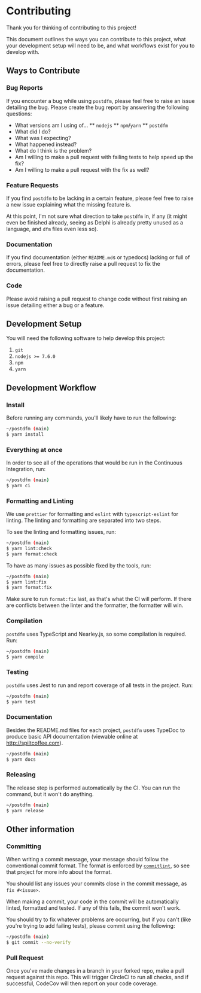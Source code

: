 # Contributing

Thank you for thinking of contributing to this project!

This document outlines the ways you can contribute to this project, what your development setup will need to be, and what workflows exist for you to develop with.

## Ways to Contribute

### Bug Reports

If you encounter a bug while using `postdfm`, please feel free to raise an issue detailing the bug. Please create the bug report by answering the following questions:

- What versions am I using of...
  ** `nodejs`
  ** `npm`/`yarn`
  \*\* `postdfm`
- What did I do?
- What was I expecting?
- What happened instead?
- What do I think is the problem?
- Am I willing to make a pull request with failing tests to help speed up the fix?
- Am I willing to make a pull request with the fix as well?

### Feature Requests

If you find `postdfm` to be lacking in a certain feature, please feel free to raise a new issue explaining what the missing feature is.

At this point, I'm not sure what direction to take `postdfm` in, if any (it might even be finished already, seeing as Delphi is already pretty unused as a language, and `dfm` files even less so).

### Documentation

If you find documentation (either `README.md`s or typedocs) lacking or full of errors, please feel free to directly raise a pull request to fix the documentation.

### Code

Please avoid raising a pull request to change code without first raising an issue detailing either a bug or a feature.

## Development Setup

You will need the following software to help develop this project:

1. `git`
2. `nodejs >= 7.6.0`
3. `npm`
4. `yarn`

## Development Workflow

### Install

Before running any commands, you'll likely have to run the following:

```bash
~/postdfm (main)
$ yarn install
```

### Everything at once

In order to see all of the operations that would be run in the Continuous Integration, run:

```bash
~/postdfm (main)
$ yarn ci
```

### Formatting and Linting

We use `prettier` for formatting and `eslint` with `typescript-eslint` for linting. The linting and formatting are separated into two steps.

To see the linting and formatting issues, run:

```bash
~/postdfm (main)
$ yarn lint:check
$ yarn format:check
```

To have as many issues as possible fixed by the tools, run:

```bash
~/postdfm (main)
$ yarn lint:fix
$ yarn format:fix
```

Make sure to run `format:fix` last, as that's what the CI will perform. If there are conflicts between the linter and the formatter, the formatter will win.

### Compilation

`postdfm` uses TypeScript and Nearley.js, so some compilation is required. Run:

```bash
~/postdfm (main)
$ yarn compile
```

### Testing

`postdfm` uses Jest to run and report coverage of all tests in the project. Run:

```bash
~/postdfm (main)
$ yarn test
```

### Documentation

Besides the README.md files for each project, `postdfm` uses TypeDoc to produce basic API documentation (viewable online at http://spiltcoffee.com).

```bash
~/postdfm (main)
$ yarn docs
```

### Releasing

The release step is performed automatically by the CI. You can run the command, but it won't do anything.

```bash
~/postdfm (main)
$ yarn release
```

## Other information

### Committing

When writing a commit message, your message should follow the conventional commit format. The format is enforced by [`commitlint`](https://github.com/conventional-changelog/commitlint), so see that project for more info about the format.

You should list any issues your commits close in the commit message, as `fix #<issue>`.

When making a commit, your code in the commit will be automatically linted, formatted and tested. If any of this fails, the commit won't work.

You should try to fix whatever problems are occurring, but if you can't (like you're trying to add failing tests), please commit using the following:

```bash
~/postdfm (main)
$ git commit --no-verify
```

### Pull Request

Once you've made changes in a branch in your forked repo, make a pull request against this repo. This will trigger CircleCI to run all checks, and if successful, CodeCov will then report on your code coverage.
